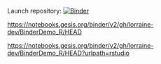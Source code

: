 Launch repository: [![Binder](https://mybinder.org/badge_logo.svg)](https://mybinder.org/v2/gh/lorraine-dev/BinderDemo_R/HEAD)

https://notebooks.gesis.org/binder/v2/gh/lorraine-dev/BinderDemo_R/HEAD

https://notebooks.gesis.org/binder/v2/gh/lorraine-dev/BinderDemo_R/HEAD?urlpath=rstudio
 
